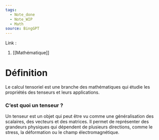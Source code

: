 ```yaml
---
tags:
  - Note_done
  - Note_WIP
  - Math
source: BingGPT
---
```


Link :
1. [[Mathématique]]

# Définition
Le calcul tensoriel est une branche des mathématiques qui étudie les propriétés des tenseurs et leurs applications. 

### C’est quoi un tenseur ?
Un tenseur est un objet qui peut être vu comme une généralisation des scalaires, des vecteurs et des matrices. Il permet de représenter des grandeurs physiques qui dépendent de plusieurs directions, comme le stress, la déformation ou le champ électromagnétique.